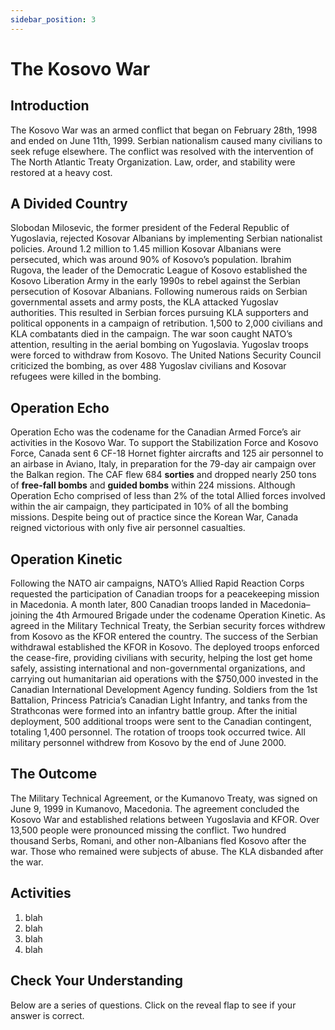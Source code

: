```yaml
---
sidebar_position: 3
---
```


# The Kosovo War

## Introduction

The Kosovo War was an armed conflict that began on February 28th, 1998 and ended on June 11th, 1999. Serbian nationalism caused many civilians to seek refuge elsewhere. The conflict was resolved with the intervention of The North Atlantic Treaty Organization. Law, order, and stability were restored at a heavy cost.

## A Divided Country

Slobodan Milosevic, the former president of the Federal Republic of Yugoslavia, rejected Kosovar Albanians by implementing Serbian nationalist policies. Around 1.2 million to 1.45 million Kosovar Albanians were persecuted, which was around 90% of Kosovo’s population. Ibrahim Rugova, the leader of the Democratic League of Kosovo established the Kosovo Liberation Army in the early 1990s to rebel against the Serbian persecution of Kosovar Albanians. Following numerous raids on Serbian governmental assets and army posts, the KLA attacked Yugoslav authorities. This resulted in Serbian forces pursuing KLA supporters and political opponents in a campaign of retribution. 1,500 to 2,000 civilians and KLA combatants died in the campaign. The war soon caught NATO’s attention, resulting in the aerial bombing on Yugoslavia. Yugoslav troops were forced to withdraw from Kosovo. The United Nations Security Council criticized the bombing, as over 488 Yugoslav civilians and Kosovar refugees were killed in the bombing. 

## Operation Echo

Operation Echo was the codename for the Canadian Armed Force’s air activities in the Kosovo War. To support the Stabilization Force and Kosovo Force, Canada sent 6 CF-18 Hornet fighter aircrafts and 125 air personnel to an airbase in Aviano, Italy, in preparation for the 79-day air campaign over the Balkan region. The CAF flew 684 **sorties** and dropped nearly 250 tons of **free-fall bombs** and **guided bombs** within 224 missions. Although Operation Echo comprised of less than 2% of the total Allied forces involved within the air campaign, they participated in 10% of all the bombing missions. Despite being out of practice since the Korean War, Canada reigned victorious with only five air personnel casualties. 

## Operation Kinetic

Following the NATO air campaigns, NATO’s Allied Rapid Reaction Corps requested the participation of Canadian troops for a peacekeeping mission in Macedonia. A month later, 800 Canadian troops landed in Macedonia–joining the 4th Armoured Brigade under the codename Operation Kinetic. As agreed in the Military Technical Treaty, the Serbian security forces withdrew from Kosovo as the KFOR entered the country. The success of the Serbian withdrawal established the KFOR in Kosovo. The deployed troops enforced the cease-fire, providing civilians with security, helping the lost get home safely, assisting international and non-governmental organizations, and carrying out humanitarian aid operations with the $750,000 invested in the Canadian International Development Agency funding. Soldiers from the 1st Battalion, Princess Patricia’s Canadian Light Infantry, and tanks from the Strathconas were formed into an infantry battle group. After the initial deployment, 500 additional troops were sent to the Canadian contingent, totaling 1,400 personnel. The rotation of troops took occurred twice. All military personnel withdrew from Kosovo by the end of June 2000.

## The Outcome

The Military Technical Agreement, or the Kumanovo Treaty, was signed on June 9, 1999 in Kumanovo, Macedonia. The agreement concluded the Kosovo War and established relations between Yugoslavia and KFOR. Over 13,500 people were pronounced missing the conflict. Two hundred thousand Serbs, Romani, and other non-Albanians fled Kosovo after the war. Those who remained were subjects of abuse.  The KLA disbanded after the war.

## Activities

1. blah
2. blah
3. blah
4. blah

## Check Your Understanding

Below are a series of questions. Click on the reveal flap to see if your answer is correct.
